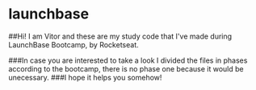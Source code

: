 # launchbase

##Hi! I am Vitor and these are my study code that I've made during LaunchBase Bootcamp, by Rocketseat.

###In case you are interested to take a look I divided the files in phases according to the bootcamp, there is no phase one because it would be unecessary.
###I hope it helps you somehow!
